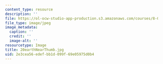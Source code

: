 ```yaml
---
content_type: resource
description: ''
file: https://ol-ocw-studio-app-production.s3.amazonaws.com/courses/8-02t-electricity-and-magnetism-spring-2005/2e3cea56edefbb1d099f69e05975d0b4_20earthNearThumb.jpg
file_type: image/jpeg
image_metadata:
  caption: ''
  credit: ''
  image-alt: ''
resourcetype: Image
title: 20earthNearThumb.jpg
uid: 2e3cea56-edef-bb1d-099f-69e05975d0b4
---
```

